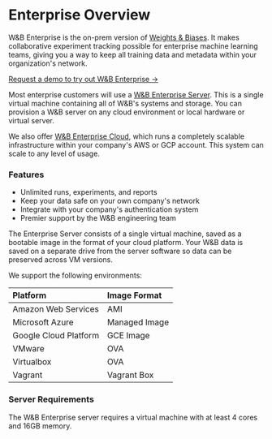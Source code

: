 # Enterprise Overview

W&B Enterprise is the on-prem version of [Weights & Biases](https://docs.wandb.com/enterprise/app.wandb.ai). It makes collaborative experiment tracking possible for enterprise machine learning teams, giving you a way to keep all training data and metadata within your organization's network.

[Request a demo to try out W&B Enterprise →](https://www.wandb.com/demo)

Most enterprise customers will use a [W&B Enterprise Server](https://docs.wandb.com/enterprise/server/about). This is a single virtual machine containing all of W&B's systems and storage. You can provision a W&B server on any cloud environment or local hardware or virtual server.

We also offer [W&B Enterprise Cloud](https://docs.wandb.com/enterprise/cloud/about), which runs a completely scalable infrastructure within your company's AWS or GCP account. This system can scale to any level of usage.

### Features

* Unlimited runs, experiments, and reports
* Keep your data safe on your own company's network
* Integrate with your company's authentication system
* Premier support by the W&B engineering team

The Enterprise Server consists of a single virtual machine, saved as a bootable image in the format of your cloud platform. Your W&B data is saved on a separate drive from the server software so data can be preserved across VM versions.

We support the following environments:

| **Platform** | **Image Format** |
| :--- | :--- |
| Amazon Web Services | AMI |
| Microsoft Azure | Managed Image |
| Google Cloud Platform | GCE Image |
| VMware | OVA |
| Virtualbox | OVA |
| Vagrant | Vagrant Box |

### Server Requirements

The W&B Enterprise server requires a virtual machine with at least 4 cores and 16GB memory.

